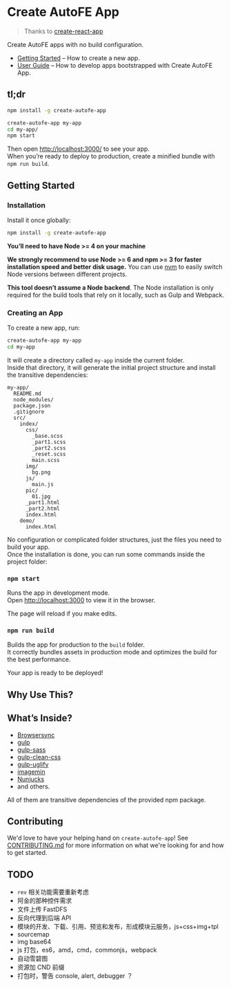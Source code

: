 # Create AutoFE App

> Thanks to [create-react-app](https://github.com/facebookincubator/create-react-app)

Create AutoFE apps with no build configuration.

* [Getting Started](#getting-started) – How to create a new app.
* [User Guide](https://github.com/jpuncle/create-autofe-app/blob/master/packages/autofe-scripts/template/README.md) – How to develop apps bootstrapped with Create AutoFE App.

## tl;dr

```sh
npm install -g create-autofe-app

create-autofe-app my-app
cd my-app/
npm start

```

Then open [http://localhost:3000/](http://localhost:3000/) to see your app.<br>
When you’re ready to deploy to production, create a minified bundle with `npm run build`.

## Getting Started

### Installation

Install it once globally:

```sh
npm install -g create-autofe-app
```

**You’ll need to have Node >= 4 on your machine**

**We strongly recommend to use Node >= 6 and npm >= 3 for faster installation speed and better disk usage.** You can use [nvm](https://github.com/creationix/nvm#usage) to easily switch Node versions between different projects.

**This tool doesn’t assume a Node backend**. The Node installation is only required for the build tools that rely on it locally, such as Gulp and Webpack.

### Creating an App

To create a new app, run:

```sh
create-autofe-app my-app
cd my-app
```

It will create a directory called `my-app` inside the current folder.<br>
Inside that directory, it will generate the initial project structure and install the transitive dependencies:

```
my-app/
  README.md
  node_modules/
  package.json
  .gitignore
  src/
    index/
      css/
        _base.scss
        _part1.scss
        _part2.scss
        _reset.scss
        main.scss
      img/
        bg.png
      js/
        main.js
      pic/
        01.jpg
      _part1.html
      _part2.html
      index.html
    demo/
      index.html
```

No configuration or complicated folder structures, just the files you need to build your app.<br>
Once the installation is done, you can run some commands inside the project folder:

### `npm start`

Runs the app in development mode.<br>
Open [http://localhost:3000](http://localhost:3000) to view it in the browser.

The page will reload if you make edits.

### `npm run build`

Builds the app for production to the `build` folder.<br>
It correctly bundles assets in production mode and optimizes the build for the best performance.

Your app is ready to be deployed!

## Why Use This?

## What’s Inside?

* [Browsersync](https://browsersync.io/)
* [gulp](http://gulpjs.com/)
* [gulp-sass](https://github.com/dlmanning/gulp-sass)
* [gulp-clean-css](https://github.com/scniro/gulp-clean-css)
* [gulp-uglify](https://github.com/terinjokes/gulp-uglify)
* [imagemin](https://github.com/imagemin/imagemin)
* [Nunjucks](https://mozilla.github.io/nunjucks/)
* and others.

All of them are transitive dependencies of the provided npm package.

## Contributing

We'd love to have your helping hand on `create-autofe-app`! See [CONTRIBUTING.md](CONTRIBUTING.md) for more information on what we're looking for and how to get started.


## TODO

* `rev` 相关功能需要重新考虑
* 阿金的那种控件需求
* 文件上传 FastDFS
* 反向代理到后端 API
* 模块的开发、下载、引用、预览和发布，形成模块云服务，js+css+img+tpl
* sourcemap
* img base64
* js 打包，es6，amd，cmd，commonjs，webpack
* 自动雪碧图
* 资源加 CND 前缀
* 打包时，警告 console, alert, debugger ？